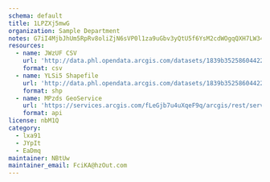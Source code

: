 ```yaml
---
schema: default
title: 1LPZXj5mwG 
organization: Sample Department 
notes: G7iI4MjbJhUm5RpRv8oliZjN6sVP0l1za9uGbv3yQtU5f6YsM2cdWOgqQXH7LW34PokutDawgKEhcnZVxryOp9Snk8Tfe 2HC0mB 
resources:
  - name: JWzUF CSV
    url: 'http://data.phl.opendata.arcgis.com/datasets/1839b35258604422b0b520cbb668df0d_0.csv'
    format: csv
  - name: YLSi5 Shapefile
    url: 'http://data.phl.opendata.arcgis.com/datasets/1839b35258604422b0b520cbb668df0d_0.zip'
    format: shp
  - name: MPzds GeoService
    url: 'https://services.arcgis.com/fLeGjb7u4uXqeF9q/arcgis/rest/services/Air_Monitoring_Stations/FeatureServer/0/query'
    format: api
license: nbM1Q 
category:
  - lxa91 
  - JYpIt 
  - EaDmq 
maintainer: NBtUw  
maintainer_email: FciKA@hzOut.com
---
```

